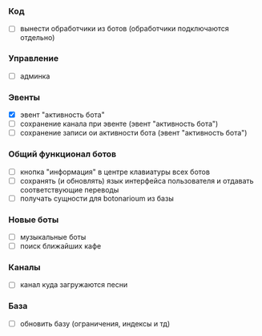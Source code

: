### Код
- [ ] вынести обработчики из ботов (обработчики подключаются отдельно)

### Управление
- [ ] админка

### Эвенты
- [X] эвент "активность бота"
- [ ] сохранение канала при эвенте (эвент "активность бота")
- [ ] сохранение записи ои активности бота (эвент "активность бота")

### Общий функционал ботов
- [ ] кнопка "информация" в центре клавиатуры всех ботов
- [ ] сохранять (и обновлять) язык интерфейса пользователя и отдавать соответствующие переводы
- [ ] получать сущности для botonarioum из базы

### Новые боты
- [ ] музыкальные боты
- [ ] поиск ближайших кафе

### Каналы
- [ ] канал куда загружаются песни

### База
- [ ] обновить базу (ограничения, индексы и тд)